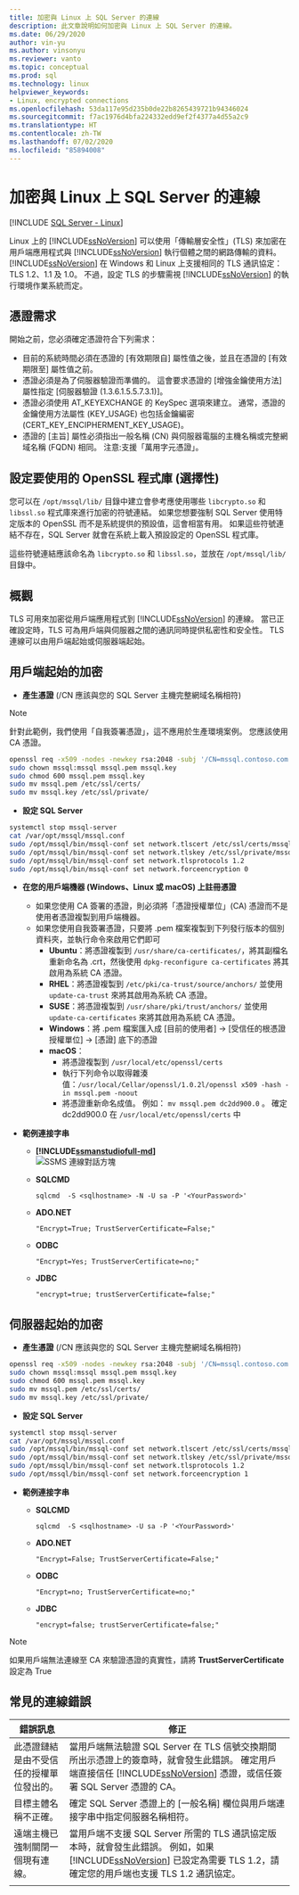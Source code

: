 ```yaml
---
title: 加密與 Linux 上 SQL Server 的連線
description: 此文章說明如何加密與 Linux 上 SQL Server 的連線。
ms.date: 06/29/2020
author: vin-yu
ms.author: vinsonyu
ms.reviewer: vanto
ms.topic: conceptual
ms.prod: sql
ms.technology: linux
helpviewer_keywords:
- Linux, encrypted connections
ms.openlocfilehash: 53da117e95d235b0de22b8265439721b94346024
ms.sourcegitcommit: f7ac1976d4bfa224332edd9ef2f4377a4d55a2c9
ms.translationtype: HT
ms.contentlocale: zh-TW
ms.lasthandoff: 07/02/2020
ms.locfileid: "85894008"
---
```

# <a name="encrypting-connections-to-sql-server-on-linux"></a>加密與 Linux 上 SQL Server 的連線

[!INCLUDE [SQL Server - Linux](../includes/applies-to-version/sql-linux.md)]

Linux 上的 [!INCLUDE[ssNoVersion](../includes/ssnoversion-md.md)] 可以使用「傳輸層安全性」(TLS) 來加密在用戶端應用程式與 [!INCLUDE[ssNoVersion](../includes/ssnoversion-md.md)] 執行個體之間的網路傳輸的資料。 [!INCLUDE[ssNoVersion](../includes/ssnoversion-md.md)] 在 Windows 和 Linux 上支援相同的 TLS 通訊協定：TLS 1.2、1.1 及 1.0。 不過，設定 TLS 的步驟需視 [!INCLUDE[ssNoVersion](../includes/ssnoversion-md.md)] 的執行環境作業系統而定。  

## <a name="requirements-for-certificates"></a>憑證需求 
開始之前，您必須確定憑證符合下列需求：
- 目前的系統時間必須在憑證的 [有效期限自] 屬性值之後，並且在憑證的 [有效期限至] 屬性值之前。
- 憑證必須是為了伺服器驗證而準備的。 這會要求憑證的 [增強金鑰使用方法] 屬性指定 [伺服器驗證 (1.3.6.1.5.5.7.3.1)]。
- 憑證必須使用 AT_KEYEXCHANGE 的 KeySpec 選項來建立。 通常，憑證的金鑰使用方法屬性 (KEY_USAGE) 也包括金鑰編密 (CERT_KEY_ENCIPHERMENT_KEY_USAGE)。
- 憑證的 [主旨] 屬性必須指出一般名稱 (CN) 與伺服器電腦的主機名稱或完整網域名稱 (FQDN) 相同。 注意:支援「萬用字元憑證」。

## <a name="configuring-the-openssl-libraries-for-use-optional"></a>設定要使用的 OpenSSL 程式庫 (選擇性)
您可以在 `/opt/mssql/lib/` 目錄中建立會參考應使用哪些 `libcrypto.so` 和 `libssl.so` 程式庫來進行加密的符號連結。 如果您想要強制 SQL Server 使用特定版本的 OpenSSL 而不是系統提供的預設值，這會相當有用。 如果這些符號連結不存在，SQL Server 就會在系統上載入預設設定的 OpenSSL 程式庫。

這些符號連結應該命名為 `libcrypto.so` 和 `libssl.so`，並放在 `/opt/mssql/lib/` 目錄中。

## <a name="overview"></a>概觀
TLS 可用來加密從用戶端應用程式到 [!INCLUDE[ssNoVersion](../includes/ssnoversion-md.md)] 的連線。 當已正確設定時，TLS 可為用戶端與伺服器之間的通訊同時提供私密性和安全性。  TLS 連線可以由用戶端起始或伺服器端起始。 

## <a name="client-initiated-encryption"></a>用戶端起始的加密 
- **產生憑證** (/CN 應該與您的 SQL Server 主機完整網域名稱相符)

> [!NOTE]
> 針對此範例，我們使用「自我簽署憑證」，這不應用於生產環境案例。 您應該使用 CA 憑證。 

```bash
openssl req -x509 -nodes -newkey rsa:2048 -subj '/CN=mssql.contoso.com' -keyout mssql.key -out mssql.pem -days 365 
sudo chown mssql:mssql mssql.pem mssql.key 
sudo chmod 600 mssql.pem mssql.key   
sudo mv mssql.pem /etc/ssl/certs/ 
sudo mv mssql.key /etc/ssl/private/ 
```

- **設定 SQL Server**

```bash
systemctl stop mssql-server 
cat /var/opt/mssql/mssql.conf 
sudo /opt/mssql/bin/mssql-conf set network.tlscert /etc/ssl/certs/mssql.pem 
sudo /opt/mssql/bin/mssql-conf set network.tlskey /etc/ssl/private/mssql.key 
sudo /opt/mssql/bin/mssql-conf set network.tlsprotocols 1.2 
sudo /opt/mssql/bin/mssql-conf set network.forceencryption 0 
```

- **在您的用戶端機器 (Windows、Linux 或 macOS) 上註冊憑證**

    -   如果您使用 CA 簽署的憑證，則必須將「憑證授權單位」(CA) 憑證而不是使用者憑證複製到用戶端機器。 
    -   如果您使用自我簽署憑證，只要將 .pem 檔案複製到下列發行版本的個別資料夾，並執行命令來啟用它們即可 
        - **Ubuntu**：將憑證複製到 `/usr/share/ca-certificates/`，將其副檔名重新命名為 .crt，然後使用 `dpkg-reconfigure ca-certificates` 將其啟用為系統 CA 憑證。 
        - **RHEL**：將憑證複製到 `/etc/pki/ca-trust/source/anchors/` 並使用 `update-ca-trust` 來將其啟用為系統 CA 憑證。
        - **SUSE**：將憑證複製到 `/usr/share/pki/trust/anchors/` 並使用 `update-ca-certificates` 來將其啟用為系統 CA 憑證。
        - **Windows**：將 .pem 檔案匯入成 [目前的使用者] -> [受信任的根憑證授權單位] -> [憑證] 底下的憑證
        - **macOS**： 
           - 將憑證複製到 `/usr/local/etc/openssl/certs`
           - 執行下列命令以取得雜湊值：`/usr/local/Cellar/openssl/1.0.2l/openssl x509 -hash -in mssql.pem -noout`
           - 將憑證重新命名成值。 例如： `mv mssql.pem dc2dd900.0` 。 確定 dc2dd900.0 在 `/usr/local/etc/openssl/certs` 中
    
-   **範例連接字串** 

    - **[!INCLUDE[ssmanstudiofull-md](../includes/ssmanstudiofull-md.md)]**   
  ![SSMS 連線對話方塊](media/sql-server-linux-encrypted-connections/ssms-encrypt-connection.png "SSMS 連線對話方塊")  
  
    - **SQLCMD** 

        `sqlcmd  -S <sqlhostname> -N -U sa -P '<YourPassword>'`

    - **ADO.NET** 

        `"Encrypt=True; TrustServerCertificate=False;"`

    - **ODBC** 

        `"Encrypt=Yes; TrustServerCertificate=no;"`

    - **JDBC** 

        `"encrypt=true; trustServerCertificate=false;"`

## <a name="server-initiated-encryption"></a>伺服器起始的加密 

- **產生憑證** (/CN 應該與您的 SQL Server 主機完整網域名稱相符)

```bash
openssl req -x509 -nodes -newkey rsa:2048 -subj '/CN=mssql.contoso.com' -keyout mssql.key -out mssql.pem -days 365 
sudo chown mssql:mssql mssql.pem mssql.key 
sudo chmod 600 mssql.pem mssql.key   
sudo mv mssql.pem /etc/ssl/certs/ 
sudo mv mssql.key /etc/ssl/private/ 
```

- **設定 SQL Server**

```bash
systemctl stop mssql-server 
cat /var/opt/mssql/mssql.conf 
sudo /opt/mssql/bin/mssql-conf set network.tlscert /etc/ssl/certs/mssql.pem 
sudo /opt/mssql/bin/mssql-conf set network.tlskey /etc/ssl/private/mssql.key 
sudo /opt/mssql/bin/mssql-conf set network.tlsprotocols 1.2 
sudo /opt/mssql/bin/mssql-conf set network.forceencryption 1 
```

-   **範例連接字串** 

    - **SQLCMD**

        `sqlcmd  -S <sqlhostname> -U sa -P '<YourPassword>'`

    - **ADO.NET** 

        `"Encrypt=False; TrustServerCertificate=False;"`

    - **ODBC** 

        `"Encrypt=no; TrustServerCertificate=no;"`

    - **JDBC** 

        `"encrypt=false; trustServerCertificate=false;"`

> [!NOTE]
> 如果用戶端無法連線至 CA 來驗證憑證的真實性，請將 **TrustServerCertificate** 設定為 True

## <a name="common-connection-errors"></a>常見的連線錯誤  

|錯誤訊息 |修正 |
|--- |--- |
|此憑證鏈結是由不受信任的授權單位發出的。  |當用戶端無法驗證 SQL Server 在 TLS 信號交換期間所出示憑證上的簽章時，就會發生此錯誤。 確定用戶端直接信任 [!INCLUDE[ssNoVersion](../includes/ssnoversion-md.md)] 憑證，或信任簽署 SQL Server 憑證的 CA。 |
|目標主體名稱不正確。  |確定 SQL Server 憑證上的 [一般名稱] 欄位與用戶端連接字串中指定伺服器名稱相符。 |  
|遠端主機已強制關閉一個現有連線。 |當用戶端不支援 SQL Server 所需的 TLS 通訊協定版本時，就會發生此錯誤。 例如，如果 [!INCLUDE[ssNoVersion](../includes/ssnoversion-md.md)] 已設定為需要 TLS 1.2，請確定您的用戶端也支援 TLS 1.2 通訊協定。 |
| | |   
